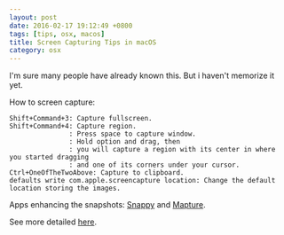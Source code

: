 ```yaml
---
layout: post
date: 2016-02-17 19:12:49 +0800
tags: [tips, osx, macos]
title: Screen Capturing Tips in macOS
category: osx
---
```


I'm sure many people have already known this. But i haven't memorize it yet.

How to screen capture:

    Shift+Command+3: Capture fullscreen.
    Shift+Command+4: Capture region.
                   : Press space to capture window. 
                   : Hold option and drag, then
                   : you will capture a region with its center in where you started dragging 
                   : and one of its corners under your cursor.
    Ctrl+OneOfTheTwoAbove: Capture to clipboard.
    defaults write com.apple.screencapture location: Change the default location storing the images.

Apps enhancing the snapshots: [Snappy](http://go-snappy.com/) and [Mapture](http://anatoo.jp/mapture/).

See more detailed [here](https://sspai.com/post/25978).
